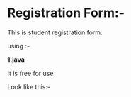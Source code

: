 # Registration Form:-

This is student registration form.

using :-

**1.java**

It is free for use
 
 Look like this:-
 